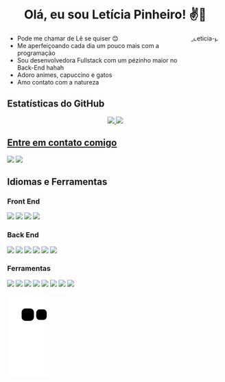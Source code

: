 <h1 align="center">Olá, eu sou Letícia Pinheiro! ✌️🌲</h1>

<img align="right" alt="Leticia-pic" height="150" style="border-radius:50px;" src="https://cdn.picrew.me/shareImg/org/202211/1801602_VKUUJQRb.png">

- Pode me chamar de Lê se quiser 😊 
- Me aperfeiçoando cada dia um pouco mais com a programação
- Sou desenvolvedora Fullstack com um pézinho maior no Back-End hahah
- Adoro animes, capuccino e gatos
- Amo contato com a natureza  
  

<h2 align="left">Estatísticas do GitHub</h2>
<div align="center">
  <a href="https://github.com/Leticia-Pinheiro">
  <img height="165em" src="https://github-readme-stats.vercel.app/api?username=Leticia-Pinheiro&show_icons=true&theme=dracula&include_all_commits=true&count_private=true"/>
  <img height="165em" src="https://github-readme-stats.vercel.app/api/top-langs/?username=Leticia-Pinheiro&layout=compact&langs_count=7&theme=dracula"/>
</div>


<h2 align="left">Entre em contato comigo</h2>
 
<div> 
  <a href = "mailto:leticia.gomezpinheiro@gmail.com"><img src="https://img.shields.io/badge/Gmail-D14836?style=for-the-badge&logo=gmail&logoColor=white" target=" _blank"></a>
  <a href="https://www.linkedin.com/in/leticia-pinheiro-dev/" target="_blank"><img src="https://img.shields.io/badge/-LinkedIn- %230077B5?style=for-the-badge&logo=linkedin&logoColor=white" target="_blank"></a>
</div>
   

<h2 align="left">Idiomas e Ferramentas</h2>
  <h3 align="left">Front End</h3>
  <div>
    <img src="https://img.shields.io/badge/HTML5-E34F26?style=for-the-badge&logo=html5&logoColor=white" target="_blank">
    <img src="https://img.shields.io/badge/CSS3-1572B6?style=for-the-badge&logo=css3&logoColor=white" target="_blank">
    <img src="https://img.shields.io/badge/JavaScript-323330?style=for-the-badge&logo=javascript&logoColor=F7DF1E" target="_blank">
    <img src="https://img.shields.io/badge/React-20232A?style=for-the-badge&logo=react&logoColor=61DAFB" target="_blank">    
  </div>
  
  <h3 align="left">Back End</h3>
  <div>
    <img src="https://img.shields.io/badge/Node.js-339933?style=for-the-badge&logo=nodedotjs&logoColor=white" target="_blank">
    <img src="https://img.shields.io/badge/Express.js-000000?style=for-the-badge&logo=express&logoColor=white" target="_blank">
    <img src="https://img.shields.io/badge/TypeScript-007ACC?style=for-the-badge&logo=typescript&logoColor=white" target="_blank">
    <img src="https://img.shields.io/badge/Jest-C21325?style=for-the-badge&logo=jest&logoColor=white" target="_blank">
    <img src="https://img.shields.io/badge/PostgreSQL-316192?style=for-the-badge&logo=postgresql&logoColor=white" target="_blank">
    <img src="https://img.shields.io/badge/MongoDB-4EA94B?style=for-the-badge&logo=mongodb&logoColor=white" target="_blank">    
  </div>
  
  <h3 align="left">Ferramentas</h3>
  <div>     
    <img src="https://img.shields.io/badge/docker-%230db7ed.svg?style=for-the-badge&logo=docker&logoColor=white" target="_blank">  
    <img src="https://img.shields.io/badge/AWS-%23FF9900.svg?style=for-the-badge&logo=amazon-aws&logoColor=white" target="_blank"> 
    <img src="https://camo.githubusercontent.com/e24b22d4246ea1e567f53943c22367f39044ecc869c76c41e077fc4e3f716373/68747470733a2f2f696d672e736869656c64732e696f2f62616467652f4c696e75782d3445414132353f7374796c653d666f722d7468652d6261646765266c6f676f3d6c696e7578266c6f676f436f6c6f723d7768697465" target="_blank"> 
    <img src="https://camo.githubusercontent.com/bd2bd127c104ba5c98bb12c70801b075aee1f040009089510f69554300e7ff41/68747470733a2f2f696d672e736869656c64732e696f2f62616467652f4769742d4630353033323f7374796c653d666f722d7468652d6261646765266c6f676f3d676974266c6f676f436f6c6f723d7768697465" target="_blank"> 
    <img src="https://camo.githubusercontent.com/0f40d5ce3282ca82ccfec8cdcd494cadcaedab52e92c4b578f0499dbddfa353b/68747470733a2f2f696d672e736869656c64732e696f2f62616467652f56535f436f64652d3030373844343f7374796c653d666f722d7468652d6261646765266c6f676f3d76697375616c25323073747564696f253230636f6465266c6f676f436f6c6f723d7768697465" target="_blank"> 
    <img src="https://camo.githubusercontent.com/4a1038affbb2653ec140936555b3714ddc322526be8567b489e8423a795dea18/68747470733a2f2f696d672e736869656c64732e696f2f62616467652f4669676d612d4632344531453f7374796c653d666f722d7468652d6261646765266c6f676f3d6669676d61266c6f676f436f6c6f723d7768697465" target="_blank"> 
    <img src="https://img.shields.io/badge/Slack-4A154B?style=for-the-badge&logo=slack&logoColor=white" target="_blank"> 
    <img src="https://camo.githubusercontent.com/c479578e497fee64635533a15cfc7716bbae54363beb6e67104de1d3391b0066/68747470733a2f2f696d672e736869656c64732e696f2f62616467652f5472656c6c6f2d3030373942463f7374796c653d666f722d7468652d6261646765266c6f676f3d7472656c6c6f266c6f676f436f6c6f723d7768697465" target="_blank">   
  </div>
  

  
  ![Snake animation](https://github.com/Leticia-Pinheiro/Leticia-Pinheiro/blob/output/github-contribution-grid-snake.svg)
 

